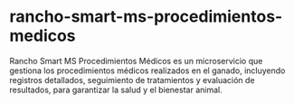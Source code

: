 # rancho-smart-ms-procedimientos-medicos
Rancho Smart MS Procedimientos Médicos es un microservicio que gestiona los procedimientos médicos realizados en el ganado, incluyendo registros detallados, seguimiento de tratamientos y evaluación de resultados, para garantizar la salud y el bienestar animal.
